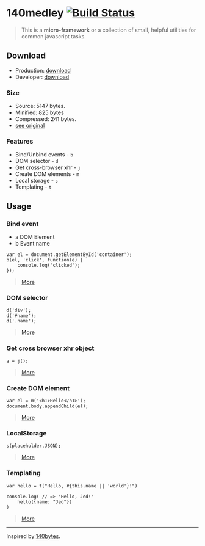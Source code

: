 # 140medley [![Build Status](https://travis-ci.org/frkr/140medley.png)](https://travis-ci.org/frkr/140medley/)

> This is a **micro-framework** or a collection of small, helpful utilities for common javascript tasks.

## Download
* Production: [download][downloadmin]
* Developer: [download][download]

### Size
* Source: 5147 bytes.
* Minified: 825 bytes 
* Compressed: 241 bytes.
* [see original][honza]

### Features
* Bind/Unbind events - `b`
* DOM selector - `d`
* Get cross-browser xhr - `j`
* Create DOM elements - `m`
* Local storage - `s`
* Templating - `t`

## Usage

### Bind event
* a DOM Element
* b Event name
```
var el = document.getElementById('container');
b(el, 'click', function(e) {
	console.log('clicked');
});
```
> [More](https://gist.github.com/968186)

### DOM selector
```
d('div');
d('#name');
d('.name');
```
> [More](https://gist.github.com/991057)

### Get cross browser xhr object
```
a = j();
```
> [More](https://gist.github.com/993585)

### Create DOM element
```
var el = m('<h1>Hello</h1>');
document.body.appendChild(el);
```
> [More](https://gist.github.com/966233)

### LocalStorage
```
s(placeholder,JSON);
```
> [More](https://gist.github.com/966030)

### Templating
```
var hello = t("Hello, #{this.name || 'world'}!")

console.log( // => "Hello, Jed!"
	hello({name: "Jed"})
)
```
> [More](https://gist.github.com/964762)

---
Inspired by [140bytes][bytes].

[bytes]: https://gist.github.com/962807
[honza]: https://github.com/honza/140medley
[download]: https://raw.github.com/frkr/140medley/master/dist/140medley.js
[downloadmin]: https://raw.github.com/frkr/140medley/master/dist/140medley.min.js
